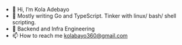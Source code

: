 - 👋 Hi, I’m Kola Adebayo
- 👀 Mostly writing Go and TypeScript. Tinker with linux/ bash/ shell scripting.
- 🌱 Backend and Infra Engineering
- 📫 How to reach me kolabayo360@gmail.com

<!---
windevkay/windevkay is a ✨ special ✨ repository because its `README.md` (this file) appears on your GitHub profile.
You can click the Preview link to take a look at your changes.
--->
